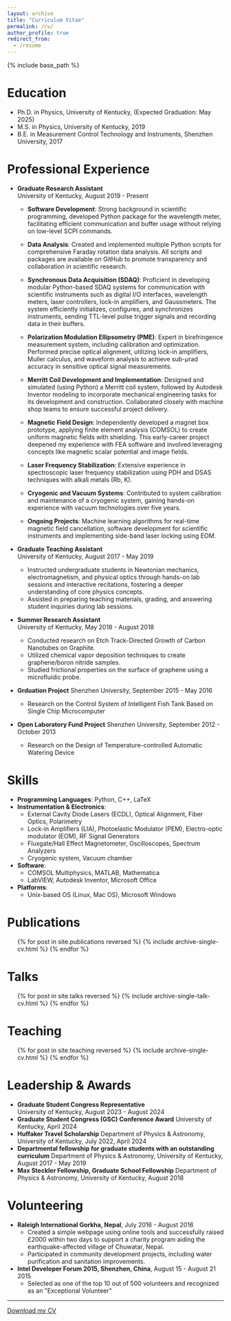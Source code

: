 ```yaml
---
layout: archive
title: "Curriculum Vitae"
permalink: /cv/
author_profile: true
redirect_from:
  - /resume
---
```


{% include base_path %}

Education
======
* Ph.D. in Physics, University of Kentucky, (Expected Graduation: May 2025)
* M.S. in Physics, University of Kentucky, 2019
* B.E. in Measurement Control Technology and Instruments, Shenzhen University, 2017

Professional Experience
======
* **Graduate Research Assistant**  
  University of Kentucky, August 2019 - Present  
  - **Software Development**: Strong background in scientific programming, developed Python package for the wavelength meter, facilitating efficient communication and buffer usage without relying on low-level SCPI commands.

  - **Data Analysis**: Created and implemented multiple Python scripts for comprehensive Faraday rotation data analysis. All scripts and packages are available on GitHub to promote transparency and collaboration in scientific research.

  - **Synchronous Data Acquisition (SDAQ)**: Proficient in developing modular Python-based SDAQ systems for communication with scientific instruments such as digital I/O interfaces, wavelength meters, laser controllers, lock-in amplifiers, and Gaussmeters. The system efficiently initializes, configures, and synchronizes instruments, sending TTL-level pulse trigger signals and recording data in their buffers.
    
  - **Polarization Modulation Ellipsometry (PME)**: Expert in birefringence measurement system, including calibration and optimization. Performed precise optical alignment, utilizing lock-in amplifiers, Muller calculus, and waveform analysis to achieve sub-$\mu$rad accuracy in sensitive optical signal measurements.
    
  - **Merritt Coil Development and Implementation**: Designed and simulated (using Python) a Merritt coil system, followed by Autodesk Inventor modeling to incorporate mechanical engineering tasks for its development and construction. Collaborated closely with machine shop teams to ensure successful project delivery.
    
  - **Magnetic Field Design**: Independently developed a magnet box prototype, applying finite element analysis (COMSOL) to create uniform magnetic fields with shielding. This early-career project deepened my experience with FEA software and involved leveraging concepts like magnetic scalar potential and image fields.

  - **Laser Frequency Stabilization**: Extensive experience in spectroscopic laser frequency stabilization using PDH and DSAS techniques with alkali metals (Rb, K).

  - **Cryogenic and Vacuum Systems**: Contributed to system calibration and maintenance of a cryogenic system, gaining hands-on experience with vacuum technologies over five years.

  - **Ongoing Projects**: Machine learning algorithms for real-time magnetic field cancellation, software development for scientific instruments and implementing side-band laser locking using EOM.
  
* **Graduate Teaching Assistant**  
  University of Kentucky, August 2017 - May 2019  
  - Instructed undergraduate students in Newtonian mechanics, electromagnetism, and physical optics through hands-on lab sessions and interactive recitations, fostering a deeper understanding of core physics concepts.
  - Assisted in preparing teaching materials, grading, and answering student inquiries during lab sessions.

* **Summer Research Assistant**  
  University of Kentucky, May 2018 - August 2018  
  - Conducted research on Etch Track-Directed Growth of Carbon Nanotubes on Graphite.
  - Utilized chemical vapor deposition techniques to create graphene/boron nitride samples.
  - Studied frictional properties on the surface of graphene using a microfluidic probe.
  
* **Grduation Project**
  Shenzhen University, September 2015 - May 2016
  - Research on the Control System of Intelligent Fish Tank Based on Single Chip Microcomputer

* **Open Laboratory Fund Project**
  Shenzhen University, September 2012 - October 2013
  - Research on the Design of Temperature-controlled Automatic Watering Device

Skills
======
* **Programming Languages**: Python, C++, LaTeX
* **Instrumentation & Electronics**:
  * External Cavity Diode Lasers (ECDL), Optical Alignment, Fiber Optics, Polarimetry
  * Lock-in Amplifiers (LIA), Photoelastic Modulator (PEM), Electro-optic modulator (EOM), RF Signal Generators
  * Fluxgate/Hall Effect Magnetometer, Oscilloscopes, Spectrum Analyzers
  * Cryogenic system, Vacuum chamber
* **Software**:
  * COMSOL Multiphysics, MATLAB, Mathematica
  * LabVIEW, Autodesk Inventor, Microsoft Office
* **Platforms**:
  * Unix-based OS (Linux, Mac OS), Microsoft Windows

Publications
======
  <ul>{% for post in site.publications reversed %}
    {% include archive-single-cv.html %}
  {% endfor %}</ul>

Talks
======
  <ul>{% for post in site.talks reversed %}
    {% include archive-single-talk-cv.html  %}
  {% endfor %}</ul>

Teaching
======
  <ul>{% for post in site.teaching reversed %}
    {% include archive-single-cv.html %}
  {% endfor %}</ul>

Leadership & Awards
======
* **Graduate Student Congress Representative**  
  University of Kentucky, August 2023 - August 2024
* **Graduate Student Congress (GSC) Conference Award**
  University of Kentucky, April 2024
* **Huffaker Travel Scholarship**
  Department of Physics & Astronomy, University of Kentucky, July 2022, April 2024
* **Departmental fellowship for graduate students with an outstanding curriculum**
  Department of Physics & Astronomy, University of Kentucky, August 2017 - May 2019
* **Max Steckler Fellowship, Graduate School Fellowship**
  Department of Physics & Astronomy, University of Kentucky, August 2018


Volunteering
======
* **Raleigh International Gorkha, Nepal**, July 2016 - August 2016
  - Created a simple webpage using online tools and successfully raised £2000 within two days to support a charity program aiding the earthquake-affected village of Chuwatar, Nepal.
  - Participated in community development projects, including water purification and sanitation improvements.
* **Intel Developer Forum 2015, Shenzhen, China**, August 15 - August 21 2015
  - Selected as one of the top 10 out of 500 volunteers and recognized as an "Exceptional Volunteer"

---

<p><a href="{{ base_path }}/files/CV_Jiachen_He.pdf" target="_blank">Download my CV</a></p>